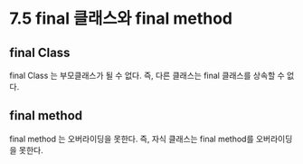 # 7.5 final 클래스와 final method
## final Class
final Class 는 부모클래스가 될 수 없다. 즉, 다른 클래스는 final 클래스를 상속할 수 없다.

## final method
final method 는 오버라이딩을 못한다. 즉, 자식 클래스는 final method를  오버라이딩을 못한다.